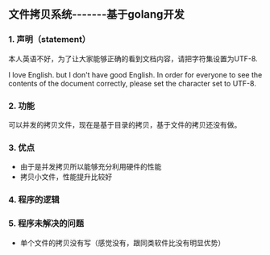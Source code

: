 ## 文件拷贝系统-------基于golang开发

### 1. 声明（statement）

本人英语不好，为了让大家能够正确的看到文档内容，请把字符集设置为UTF-8.

I love English. but I don't have good English. In order for everyone to see the contents of the document correctly, please set the character set to UTF-8.

### 2. 功能

可以并发的拷贝文件，现在是基于目录的拷贝，基于文件的拷贝还没有做。

### 3. 优点

+ 由于是并发拷贝所以能够充分利用硬件的性能
+ 拷贝小文件，性能提升比较好

### 4. 程序的逻辑



### 5. 程序未解决的问题

+ 单个文件的拷贝没有写（感觉没有，跟同类软件比没有明显优势）